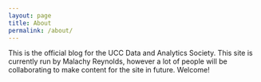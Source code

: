 ```yaml
---
layout: page
title: About
permalink: /about/
---
```


This is the official blog for the UCC Data and Analytics Society. This site is currently run by Malachy Reynolds, however a lot of people will be collaborating to make content for the site in future.
Welcome!